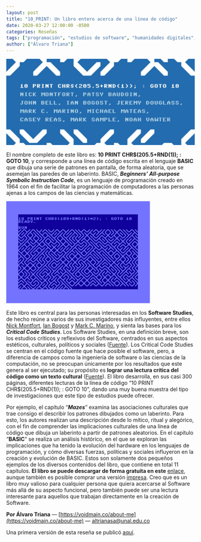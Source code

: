 ```yaml
---
layout: post
title: "10_PRINT: Un libro entero acerca de una línea de código"
date: 2020-03-27 12:00:00 -0500
categories: Reseñas
tags: ["programación", "estudios de software", "humanidades digitales", "libro"]
author: ["Álvaro Triana"]
---
```


![Pantallazo de la portada del libro de esta reseña. Es azul y muestra un laberinto hecho con código de programación](/assets/blog/10print1.jpg)

El nombre completo de este libro es: **10 PRINT CHR$(205.5+RND(1)); : GOTO 10**, y corresponde a una línea de código escrita en el lenguaje **BASIC** que dibuja una serie de patrones en pantalla, de forma aleatoria, que se asemejan las paredes de un laberinto. BASIC, ***Beginners’ All-purpose Symbolic Instruction Code***, es un lenguaje de programación creado en 1964 con el fin de facilitar la programación de computadores a las personas ajenas a los campos de las ciencias y matemáticas.

![Pantalla de un computador de los años 90, muestra un laberinto creado con el lenguaje de programación BASIC](/assets/blog/10print2.png)

Este libro es central para las personas interesadas en los **Software Studies**, de hecho reúne a varios de sus investigadores más influyentes, entre ellos [Nick Montfort](https://nickm.com/), [Ian Bogost](http://bogost.com/) y [Mark C. Marino](http://markcmarino.com/wordpress/), y sienta las bases para los ***Critical Code Studies***. Los Software Studies, en una definición breve, son los estudios críticos y reflexivos del Software, centrados en sus aspectos estéticos, culturales, políticos y sociales ([Fuente](http://softwarestudies.projects.cavi.au.dk/index.php/Software_Studies)). Los Critical Code Studies se centran en el código fuente que hace posible el software, pero, a diferencia de campos como la ingeniería de software o las ciencias de la computación, no se preocupan únicamente por los resultados que este genera al ser ejecutado; su propósito es **lograr una lectura crítica del código como un texto cultural** ([Fuente](https://en.wikipedia.org/wiki/Critical_code_studies)). El libro desarrolla, en sus casi 300 páginas, diferentes lecturas de la línea de código “10 PRINT CHR$(205.5+RND(1)); : GOTO 10”, dando una muy buena muestra del tipo de investigaciones que este tipo de estudios puede ofrecer.

Por ejemplo, el capítulo “***Mazes***” examina las asociaciones culturales que trae consigo el describir los patrones dibujados como un laberinto. Para esto, los autores realizan una descripción desde lo mítico, ritual y alegórico, con el fin de comprender las implicaciones culturales de una línea de código que dibuja un laberinto a partir de patrones aleatorios. En el capítulo “**BASIC**” se realiza un análisis histórico, en el que se exploran las implicaciones que ha tenido la evolución del hardware en los lenguajes de programación, y cómo diversas fuerzas, políticas y sociales influyeron en la creación y evolución de BASIC. Estos son solamente dos pequeños ejemplos de los diversos contenidos del libro, que contiene en total 11 capítulos. **El libro se puede descargar de forma gratuita en este** [enlace](https://nickm.com/trope_tank/10_PRINT_121114.pdf), aunque también es posible comprar una versión [impresa](https://10print.org/). Creo que es un libro muy valioso para cualquier persona que quiera acercarse al Software más allá de su aspecto funcional, pero también puede ser una lectura interesante para aquellos que trabajan directamente en la creación de Software.

**Por Álvaro Triana**  — [https://voidmain.co/about-me](https://voidmain.co/about-me)  — altrianasa@unal.edu.co

Una primera versión de esta reseña se publicó [aquí](https://voidmain.co/10_print-un-libro-entero-acerca-de-una-linea-de-codigo/).
